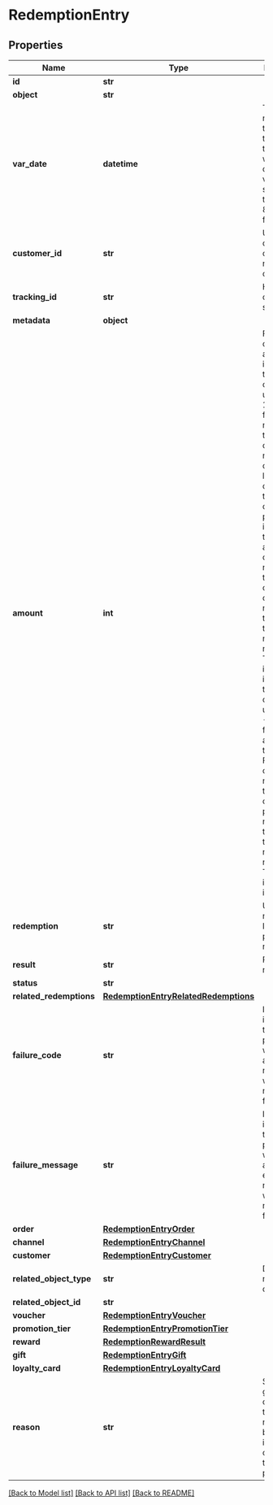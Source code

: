 # RedemptionEntry


## Properties
Name | Type | Description | Notes
------------ | ------------- | ------------- | -------------
**id** | **str** |  | [optional] 
**object** | **str** |  | [optional] 
**var_date** | **datetime** | Timestamp representing the date and time when the object was created. The value is shown in the ISO 8601 format. | [optional] 
**customer_id** | **str** | Unique customer ID of the redeeming customer. | [optional] 
**tracking_id** | **str** | Hashed customer source ID. | [optional] 
**metadata** | **object** |  | [optional] 
**amount** | **int** | For gift cards, this is a positive integer in the smallest currency unit (e.g. 100 cents for $1.00) representing the number of redeemed credits. For loyalty cards, this is the number of loyalty points used in the transaction. and For gift cards, this represents the number of the credits restored to the card in the rolledback redemption. The number is a negative integer in the smallest currency unit, e.g. -100 cents for $1.00 added back to the card. For loyalty cards, this represents the number of loyalty points restored to the card in the rolledback redemption. The number is a negative integer. | [optional] 
**redemption** | **str** | Unique redemption ID of the parent redemption. | [optional] 
**result** | **str** | Redemption result. | [optional] 
**status** | **str** |  | [optional] 
**related_redemptions** | [**RedemptionEntryRelatedRedemptions**](RedemptionEntryRelatedRedemptions.md) |  | [optional] 
**failure_code** | **str** | If the result is &#x60;FAILURE&#x60;, this parameter will provide a generic reason as to why the redemption failed. | [optional] 
**failure_message** | **str** | If the result is &#x60;FAILURE&#x60;, this parameter will provide a more expanded reason as to why the redemption failed. | [optional] 
**order** | [**RedemptionEntryOrder**](RedemptionEntryOrder.md) |  | [optional] 
**channel** | [**RedemptionEntryChannel**](RedemptionEntryChannel.md) |  | [optional] 
**customer** | [**RedemptionEntryCustomer**](RedemptionEntryCustomer.md) |  | [optional] 
**related_object_type** | **str** | Defines the related object. | [optional] 
**related_object_id** | **str** |  | [optional] 
**voucher** | [**RedemptionEntryVoucher**](RedemptionEntryVoucher.md) |  | [optional] 
**promotion_tier** | [**RedemptionEntryPromotionTier**](RedemptionEntryPromotionTier.md) |  | [optional] 
**reward** | [**RedemptionRewardResult**](RedemptionRewardResult.md) |  | [optional] 
**gift** | [**RedemptionEntryGift**](RedemptionEntryGift.md) |  | [optional] 
**loyalty_card** | [**RedemptionEntryLoyaltyCard**](RedemptionEntryLoyaltyCard.md) |  | [optional] 
**reason** | **str** | System generated cause for the redemption being invalid in the context of the provided parameters. | [optional] 

[[Back to Model list]](../README.md#documentation-for-models) [[Back to API list]](../README.md#documentation-for-api-endpoints) [[Back to README]](../README.md)


